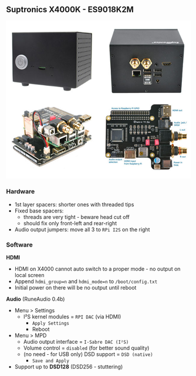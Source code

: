Suptronics X4000K - ES9018K2M
---

![X4000K](https://github.com/rern/rAudio-addons/raw/main/Suptronics_X4000K/X4000K.jpg)

### Hardware
- 1st layer spacers: shorter ones with threaded tips
- Fixed base spacers:
	- threads are very tight - beware head cut off
	- should fix only front-left and rear-right
- Audio output jumpers: move all 3 to `RPi I2S` on the right

### Software  
**HDMI**
- HDMI on X4000 cannot auto switch to a proper mode - no output on local screen
- Append `hdmi_group=n` and `hdmi_mode=n` to `/boot/config.txt`
- Initial power on there will be no output until reboot 

**Audio** (RuneAudio 0.4b)
- Menu > Settings
	- I²S kernel modules = `RPI DAC` (via HDMI)
		- `Apply Settings`
		- Reboot
- Menu > MPD
	- Audio output interface = `I-Sabre DAC (I²S)`
	- Volume control = `disabled` (for better sound quality)
	- (no need - for USB only) DSD support = `DSD (native)`
		- `Save and Apply`
- Support up to **DSD128** (DSD256 - stuttering)
